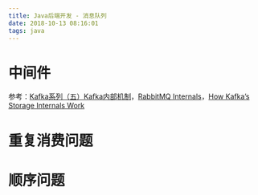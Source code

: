 ```yaml
---
title: Java后端开发 - 消息队列
date: 2018-10-13 08:16:01
tags: java
---
```




# 中间件

参考：[Kafka系列（五）Kafka内部机制](http://www.dengshenyu.com/%E5%88%86%E5%B8%83%E5%BC%8F%E7%B3%BB%E7%BB%9F/2017/11/19/kafka-internal.html)，[RabbitMQ Internals](https://github.com/rabbitmq/internals)，[How Kafka’s Storage Internals Work](https://thehoard.blog/how-kafkas-storage-internals-work-3a29b02e026)

# 重复消费问题

# 顺序问题
